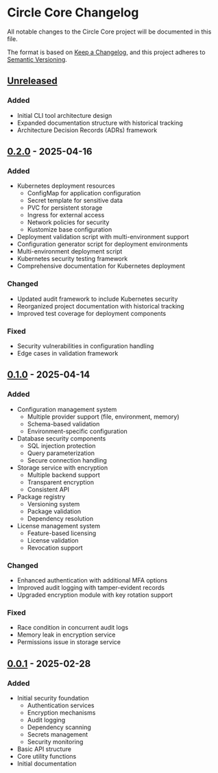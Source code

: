 # Circle Core Changelog

All notable changes to the Circle Core project will be documented in this file.

The format is based on [Keep a Changelog](https://keepachangelog.com/en/1.0.0/),
and this project adheres to [Semantic Versioning](https://semver.org/spec/v2.0.0.html).

## [Unreleased]

### Added
- Initial CLI tool architecture design
- Expanded documentation structure with historical tracking
- Architecture Decision Records (ADRs) framework

## [0.2.0] - 2025-04-16

### Added
- Kubernetes deployment resources
  - ConfigMap for application configuration
  - Secret template for sensitive data
  - PVC for persistent storage
  - Ingress for external access
  - Network policies for security
  - Kustomize base configuration
- Deployment validation script with multi-environment support
- Configuration generator script for deployment environments
- Multi-environment deployment script
- Kubernetes security testing framework
- Comprehensive documentation for Kubernetes deployment

### Changed
- Updated audit framework to include Kubernetes security
- Reorganized project documentation with historical tracking
- Improved test coverage for deployment components

### Fixed
- Security vulnerabilities in configuration handling
- Edge cases in validation framework

## [0.1.0] - 2025-04-14

### Added
- Configuration management system
  - Multiple provider support (file, environment, memory)
  - Schema-based validation
  - Environment-specific configuration
- Database security components
  - SQL injection protection
  - Query parameterization
  - Secure connection handling
- Storage service with encryption
  - Multiple backend support
  - Transparent encryption
  - Consistent API
- Package registry
  - Versioning system
  - Package validation
  - Dependency resolution
- License management system
  - Feature-based licensing
  - License validation
  - Revocation support

### Changed
- Enhanced authentication with additional MFA options
- Improved audit logging with tamper-evident records
- Upgraded encryption module with key rotation support

### Fixed
- Race condition in concurrent audit logs
- Memory leak in encryption service
- Permissions issue in storage service

## [0.0.1] - 2025-02-28

### Added
- Initial security foundation
  - Authentication services
  - Encryption mechanisms
  - Audit logging
  - Dependency scanning
  - Secrets management
  - Security monitoring
- Basic API structure
- Core utility functions
- Initial documentation

[Unreleased]: https://github.com/ol-s-cloud/circle-core/compare/v0.2.0...HEAD
[0.2.0]: https://github.com/ol-s-cloud/circle-core/compare/v0.1.0...v0.2.0
[0.1.0]: https://github.com/ol-s-cloud/circle-core/compare/v0.0.1...v0.1.0
[0.0.1]: https://github.com/ol-s-cloud/circle-core/releases/tag/v0.0.1
